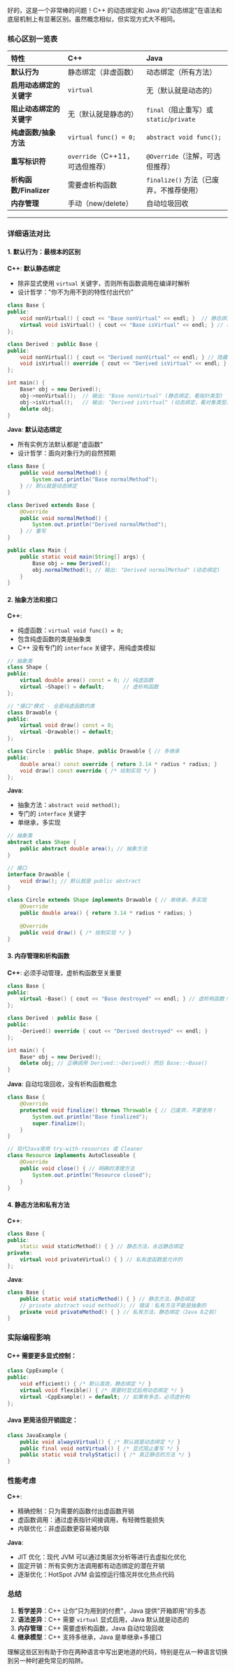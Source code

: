 好的，这是一个非常棒的问题！C++ 的动态绑定和 Java 的"动态绑定"在语法和底层机制上有显著区别。虽然概念相似，但实现方式大不相同。

### 核心区别一览表

| 特性 | C++ | Java |
| :--- | :--- | :--- |
| **默认行为** | 静态绑定（非虚函数） | 动态绑定（所有方法） |
| **启用动态绑定的关键字** | `virtual` | 无（默认就是动态的） |
| **阻止动态绑定的关键字** | 无（默认就是静态的） | `final`（阻止重写）或 `static`/`private` |
| **纯虚函数/抽象方法** | `virtual func() = 0;` | `abstract void func();` |
| **重写标识符** | `override`（C++11，可选但推荐） | `@Override`（注解，可选但推荐） |
| **析构函数/Finalizer** | 需要虚析构函数 | `finalize()` 方法（已废弃，不推荐使用） |
| **内存管理** | 手动（new/delete） | 自动垃圾回收 |

---

### 详细语法对比

#### 1. 默认行为：最根本的区别

**C++**: **默认静态绑定**
- 除非显式使用 `virtual` 关键字，否则所有函数调用在编译时解析
- 设计哲学："你不为用不到的特性付出代价"

```cpp
class Base {
public:
    void nonVirtual() { cout << "Base nonVirtual" << endl; }  // 静态绑定
    virtual void isVirtual() { cout << "Base isVirtual" << endl; } // 动态绑定
};

class Derived : public Base {
public:
    void nonVirtual() { cout << "Derived nonVirtual" << endl; } // 隐藏，不是重写
    void isVirtual() override { cout << "Derived isVirtual" << endl; } // 重写
};

int main() {
    Base* obj = new Derived();
    obj->nonVirtual();  // 输出: "Base nonVirtual" (静态绑定，看指针类型)
    obj->isVirtual();   // 输出: "Derived isVirtual" (动态绑定，看对象类型)
    delete obj;
}
```

**Java**: **默认动态绑定**
- 所有实例方法默认都是"虚函数"
- 设计哲学：面向对象行为的自然预期

```java
class Base {
    public void normalMethod() { 
        System.out.println("Base normalMethod"); 
    } // 默认就是动态绑定
}

class Derived extends Base {
    @Override
    public void normalMethod() { 
        System.out.println("Derived normalMethod"); 
    } // 重写
}

public class Main {
    public static void main(String[] args) {
        Base obj = new Derived();
        obj.normalMethod(); // 输出: "Derived normalMethod" (动态绑定)
    }
}
```

#### 2. 抽象方法和接口

**C++**:
- 纯虚函数：`virtual void func() = 0;`
- 包含纯虚函数的类是抽象类
- C++ 没有专门的 `interface` 关键字，用纯虚类模拟

```cpp
// 抽象类
class Shape {
public:
    virtual double area() const = 0; // 纯虚函数
    virtual ~Shape() = default;      // 虚析构函数
};

// "接口"模式 - 全是纯虚函数的类
class Drawable {
public:
    virtual void draw() const = 0;
    virtual ~Drawable() = default;
};

class Circle : public Shape, public Drawable { // 多继承
public:
    double area() const override { return 3.14 * radius * radius; }
    void draw() const override { /* 绘制实现 */ }
};
```

**Java**:
- 抽象方法：`abstract void method();`
- 专门的 `interface` 关键字
- 单继承，多实现

```java
// 抽象类
abstract class Shape {
    public abstract double area(); // 抽象方法
}

// 接口
interface Drawable {
    void draw(); // 默认就是 public abstract
}

class Circle extends Shape implements Drawable { // 单继承，多实现
    @Override
    public double area() { return 3.14 * radius * radius; }
    
    @Override
    public void draw() { /* 绘制实现 */ }
}
```

#### 3. 内存管理和析构函数

**C++**: 必须手动管理，虚析构函数至关重要

```cpp
class Base {
public:
    virtual ~Base() { cout << "Base destroyed" << endl; } // 虚析构函数！
};

class Derived : public Base {
public:
    ~Derived() override { cout << "Derived destroyed" << endl; }
};

int main() {
    Base* obj = new Derived();
    delete obj; // 正确调用 Derived::~Derived() 然后 Base::~Base()
}
```

**Java**: 自动垃圾回收，没有析构函数概念

```java
class Base {
    @Override
    protected void finalize() throws Throwable { // 已废弃，不要使用！
        System.out.println("Base finalized");
        super.finalize();
    }
}

// 现代Java使用 try-with-resources 或 Cleaner
class Resource implements AutoCloseable {
    @Override
    public void close() { // 明确的清理方法
        System.out.println("Resource closed");
    }
}
```

#### 4. 静态方法和私有方法

**C++**:
```cpp
class Base {
public:
    static void staticMethod() { } // 静态方法，永远静态绑定
private:
    virtual void privateVirtual() { } // 私有虚函数是允许的
};
```

**Java**:
```java
class Base {
    public static void staticMethod() { } // 静态方法，静态绑定
    // private abstract void method(); // 错误：私有方法不能是抽象的
    private void privateMethod() { } // 私有方法，静态绑定（Java 8之前）
}
```

### 实际编程影响

#### C++ 需要更多显式控制：

```cpp
class CppExample {
public:
    void efficient() { /* 默认高效，静态绑定 */ }
    virtual void flexible() { /* 需要时显式启用动态绑定 */ }
    virtual ~CppExample() = default; // 如果有多态，必须虚析构
};
```

#### Java 更简洁但开销固定：

```java
class JavaExample {
    public void alwaysVirtual() { /* 默认就是动态绑定 */ }
    public final void notVirtual() { /* 显式阻止重写 */ }
    public static void trulyStatic() { /* 真正静态的方法 */ }
}
```

### 性能考虑

**C++**:
- 精确控制：只为需要的函数付出虚函数开销
- 虚函数调用：通过虚表指针间接调用，有轻微性能损失
- 内联优化：非虚函数更容易被内联

**Java**:
- JIT 优化：现代 JVM 可以通过类层次分析等进行去虚拟化优化
- 固定开销：所有实例方法调用都有动态绑定的潜在开销
- 逐渐优化：HotSpot JVM 会监控运行情况并优化热点代码

### 总结

1. **哲学差异**：C++ 让你"只为用到的付费"，Java 提供"开箱即用"的多态
2. **语法差异**：C++ 需要 `virtual` 显式启用，Java 默认就是动态的
3. **内存管理**：C++ 需要虚析构函数，Java 自动垃圾回收
4. **继承模型**：C++ 支持多继承，Java 是单继承+多接口

理解这些区别有助于你在两种语言中写出更地道的代码，特别是在从一种语言切换到另一种时避免常见的陷阱。